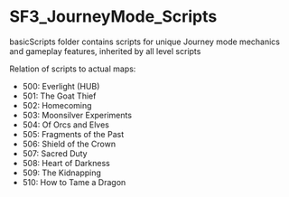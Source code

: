 # SF3_JourneyMode_Scripts

basicScripts folder contains scripts for unique Journey mode mechanics and gameplay features, inherited by all level scripts

Relation of scripts to actual maps:
- 500: Everlight (HUB)
- 501: The Goat Thief
- 502: Homecoming
- 503: Moonsilver Experiments
- 504: Of Orcs and Elves
- 505: Fragments of the Past
- 506: Shield of the Crown
- 507: Sacred Duty
- 508: Heart of Darkness
- 509: The Kidnapping
- 510: How to Tame a Dragon
